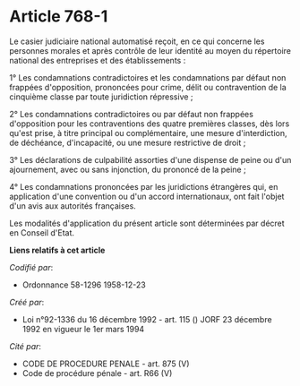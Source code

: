 # Article 768-1

Le casier judiciaire national automatisé reçoit, en ce qui concerne les personnes morales et après contrôle de leur identité
au moyen du répertoire national des entreprises et des établissements :

1° Les condamnations contradictoires et les condamnations par défaut non frappées d'opposition, prononcées pour crime, délit
ou contravention de la cinquième classe par toute juridiction répressive ;

2° Les condamnations contradictoires ou par défaut non frappées d'opposition pour les contraventions des quatre premières
classes, dès lors qu'est prise, à titre principal ou complémentaire, une mesure d'interdiction, de déchéance, d'incapacité,
ou une mesure restrictive de droit ;

3° Les déclarations de culpabilité assorties d'une dispense de peine ou d'un ajournement, avec ou sans injonction, du
prononcé de la peine ;

4° Les condamnations prononcées par les juridictions étrangères qui, en application d'une convention ou d'un accord
internationaux, ont fait l'objet d'un avis aux autorités françaises.

Les modalités d'application du présent article sont déterminées par décret en Conseil d'Etat.

**Liens relatifs à cet article**

_Codifié par_:

  - Ordonnance 58-1296 1958-12-23

_Créé par_:

  - Loi n°92-1336 du 16 décembre 1992 - art. 115 () JORF 23 décembre 1992 en vigueur le 1er mars 1994

_Cité par_:

  - CODE DE PROCEDURE PENALE - art. 875 (V)
  - Code de procédure pénale - art. R66 (V)

